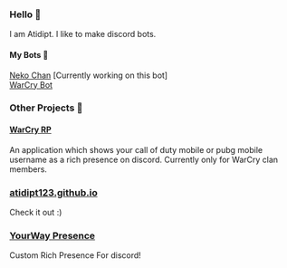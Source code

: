 ### Hello 👋

I am Atidipt. I like to make discord bots. 
#### My Bots 🤖
[Neko Chan](https://atidipt123.github.io/neko-chan)  [Currently working on this bot]  
[WarCry Bot](https://github.com/Atidipt123/warcry_bot)  

### Other Projects 📰  
#### [WarCry RP](https://atidipt123.github.io/warcry-rp)  
An application which shows your call of duty mobile or pubg mobile username as a rich presence on discord. Currently only for WarCry clan members.  

### [atidipt123.github.io](https://atidipt123.github.io/)
Check it out :)

### [YourWay Presence](https://atidipt123.github.io/yourway-presence)  
Custom Rich Presence For discord!
